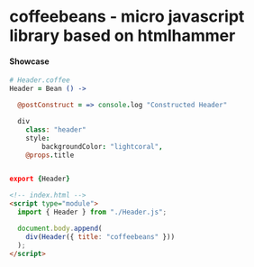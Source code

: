 # coffeebeans - micro javascript library based on htmlhammer

#### Showcase

```coffeescript
# Header.coffee
Header = Bean () ->

  @postConstruct = => console.log "Constructed Header"

  div
    class: "header"
    style:
        backgroundColor: "lightcoral",
    @props.title


export {Header}
```

```html
<!-- index.html -->
<script type="module">
  import { Header } from "./Header.js";

  document.body.append(
    div(Header({ title: "coffeebeans" }))
  );
</script>
```
